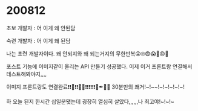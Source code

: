 # 200812

초보 개발자 : 어 이게 왜 안된담

숙련 개발자 : 어 이게 왜 된담



나는 초련 개발자이다. 왜 안되지와 왜 되는거지의 무한반복😜🙄😨😱🥴😠🤬



포스트 기능에 이미지같이 올리는 API 만들기 성공했다. 이제 이거 프론트랑 연결해서 테스트해봐야지,,,, 







이미지 프론트랑도 연결완료❗❗🥰❗❗🥰🥰❗❗❗❗❗❗🥰✒🥰🙌 30분만의 쾌거!~!~~!~!~!~!~!~!

하 오늘 된지 한시간 십일분됏는데 굉장히 열심히 살았다,,,,,,나 최고야!~!~!~